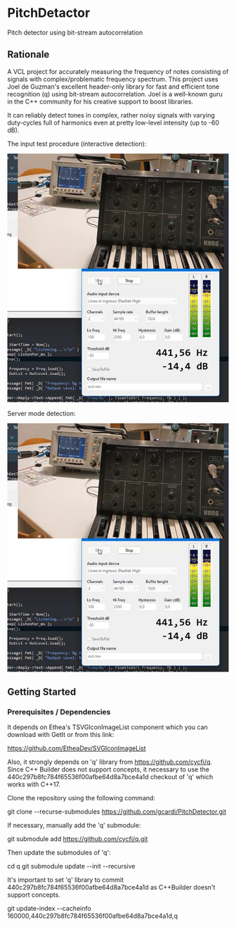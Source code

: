 # PitchDetactor
Pitch detector using bit-stream autocorrelation

## Rationale
A VCL project for accurately measuring the frequency of notes consisting of signals with complex/problematic frequency spectrum.
This project uses Joel de Guzman's excellent header-only library for fast and efficient tone recognition (q) using bit-stream autocorrelation. Joel is a well-known guru in the C++ community for his creative support to boost libraries.

It can reliably detect tones in complex, rather noisy signals with varying duty-cycles full of harmonics even at pretty low-level intensity (up to -60 dB).

The input test procedure (interactive detection):

<img src="docs/assets/images/Ex1.jpg" alt="Detection of A (LA) at about 440 Hz from an old Korg M10">

Server mode detection:

<img src="docs/assets/images/Ex1.jpg" alt="Detection of A (server mode)">

## Getting Started

### Prerequisites / Dependencies

It depends on Ethea's TSVGIconImageList component which you can download with GetIt or from this link:

https://github.com/EtheaDev/SVGIconImageList

Also, it strongly depends on 'q' library from https://github.com/cycfi/q. Since C++ Builder does not support concepts, it necessary to use the 440c297b8fc784f65536f00afbe64d8a7bce4a1d checkout of 'q' which works with C++17.  

Clone the repository using the following command:

git clone --recurse-submodules https://github.com/gcardi/PitchDetector.git

If necessary, manually add the 'q' submodule:

git submodule add https://github.com/cycfi/q.git

Then update the submodules of 'q':

cd q
git submodule update --init --recursive

It's important to set 'q' library to commit 440c297b8fc784f65536f00afbe64d8a7bce4a1d as C++Builder doesn't support concepts.

git update-index --cacheinfo 160000,440c297b8fc784f65536f00afbe64d8a7bce4a1d,q
